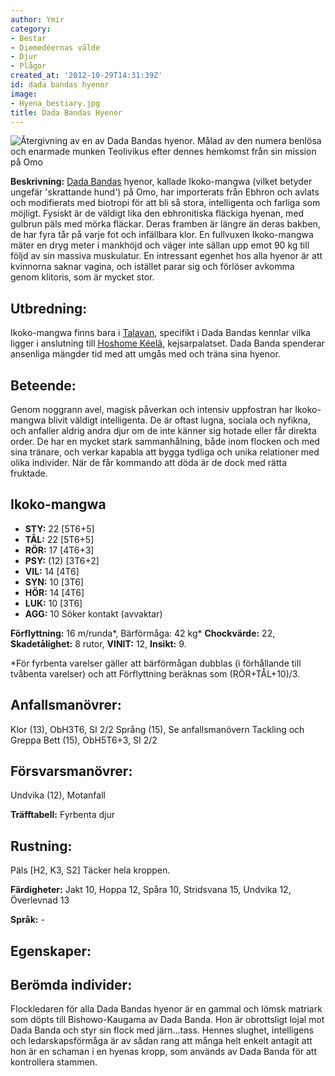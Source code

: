 ```yaml
---
author: Ymir
category:
- Bestar
- Diemedéernas välde
- Djur
- Plågor
created_at: '2012-10-29T14:31:39Z'
id: dada bandas hyenor
image:
- Hyena_bestiary.jpg
title: Dada Bandas Hyenor
---
```

![Återgivning av en av Dada Bandas hyenor. Målad av den numera benlösa och enarmade munken [Teolivikus] efter dennes hemkomst från sin mission på [Omo]][1]

**Beskrivning:** [Dada Bandas] hyenor, kallade Ikoko-mangwa (vilket betyder ungefär 'skrattande hund') på Omo, har importerats från Ebhron och avlats och modifierats med biotropi för att bli så stora, intelligenta och farliga som möjligt. Fysiskt är de väldigt lika den ebhronitiska fläckiga hyenan, med gulbrun päls med mörka fläckar. Deras framben är längre än deras bakben, de har fyra tår på varje fot och infällbara klor. En fullvuxen Ikoko-mangwa mäter en dryg meter i mankhöjd och väger inte sällan upp emot 90 kg till följd av sin massiva muskulatur. En intressant egenhet hos alla hyenor är att kvinnorna saknar vagina, och istället parar sig och förlöser avkomma genom klitoris, som är mycket stor.

## Utbredning:

Ikoko-mangwa finns bara i [Talavan], specifikt i Dada Bandas kennlar vilka ligger i anslutning till [Hoshome Kéelâ], kejsarpalatset. Dada Banda spenderar ansenliga mängder tid med att umgås med och träna sina hyenor.

## Beteende:

Genom noggrann avel, magisk påverkan och intensiv uppfostran har Ikoko-mangwa blivit väldigt intelligenta. De är oftast lugna, sociala och nyfikna, och anfaller aldrig andra djur om de inte känner sig hotade eller får direkta order. De har en mycket stark sammanhålning, både inom flocken och med sina tränare, och verkar kapabla att bygga tydliga och unika relationer med olika individer. När de får kommando att döda är de dock med rätta fruktade.

## Ikoko-mangwa

-   **STY:** 22 \[5T6+5\]
-   **TÅL:** 22 \[5T6+5\]
-   **RÖR:** 17 \[4T6+3\]
-   **PSY:** (12) \[3T6+2\]
-   **VIL:** 14 \[4T6\]
-   **SYN:** 10 \[3T6\]
-   **HÖR:** 14 \[4T6\]
-   **LUK:** 10 \[3T6\]
-   **AGG:** 10 Söker kontakt (avvaktar)

**Förflyttning:** 16 m/runda\*, Bärförmåga: 42 kg\* **Chockvärde:** 22, **Skadetålighet:** 8 rutor, **VINIT:** 12, **Insikt:** 9.

\*För fyrbenta varelser gäller att bärförmågan dubblas (i förhållande till tvåbenta varelser) och att Förflyttning beräknas som (RÖR+TÅL+10)/3.

## Anfallsmanövrer:

Klor (13), ObH3T6, SI 2/2
Språng (15), Se anfallsmanövern Tackling och Greppa
Bett (15), ObH5T6+3, SI 2/2

## Försvarsmanövrer:

Undvika (12), Motanfall

**Träfftabell:** Fyrbenta djur

## Rustning:

Päls \[H2, K3, S2\] Täcker hela kroppen.

**Färdigheter:** Jakt 10, Hoppa 12, Spåra 10, Stridsvana 15, Undvika 12, Överlevnad 13

**Språk:** -

## Egenskaper:

## Berömda individer:

Flockledaren för alla Dada Bandas hyenor är en gammal och lömsk matriark som döpts till Bishowo-Kaugama av Dada Banda. Hon är obrottsligt lojal mot Dada Banda och styr sin flock med järn...tass. Hennes slughet, intelligens och ledarskapsförmåga är av sådan rang att många helt enkelt antagit att hon är en schaman i en hyenas kropp, som används av Dada Banda för att kontrollera stammen.

  [Teolivikus]: Teolivikus
  [Omo]: Omo
  [1]: Hyena_bestiary.jpg "Återgivning av en av Dada Bandas hyenor. Målad av den numera benlösa och enarmade munken Teolivikus efter dennes hemkomst från sin mission på Omo"
  [Dada Bandas]: Dada_Banda
  [Talavan]: Talavan
  [Hoshome Kéelâ]: Hoshome_Kéelâ
